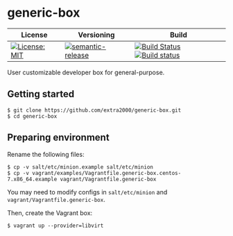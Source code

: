 # generic-box

| License | Versioning | Build |
| ------- | ---------- | ----- |
| [![License: MIT](https://img.shields.io/badge/License-MIT-yellow.svg)](https://opensource.org/licenses/MIT) | [![semantic-release](https://img.shields.io/badge/%20%20%F0%9F%93%A6%F0%9F%9A%80-semantic--release-e10079.svg)](https://github.com/semantic-release/semantic-release) | [![Build Status](https://travis-ci.com/extra2000/generic-box.svg?branch=master)](https://travis-ci.com/extra2000/generic-box) [![Build status](https://ci.appveyor.com/api/projects/status/vjocnhar8uvvykbe/branch/master?svg=true)](https://ci.appveyor.com/project/nikAizuddin/generic-box/branch/master) |

User customizable developer box for general-purpose.


## Getting started

```
$ git clone https://github.com/extra2000/generic-box.git
$ cd generic-box
```


## Preparing environment

Rename the following files:
```
$ cp -v salt/etc/minion.example salt/etc/minion
$ cp -v vagrant/examples/Vagrantfile.generic-box.centos-7.x86_64.example vagrant/Vagrantfile.generic-box
```

You may need to modify configs in `salt/etc/minion` and `vagrant/Vagrantfile.generic-box`.

Then, create the Vagrant box:
```
$ vagrant up --provider=libvirt
```
